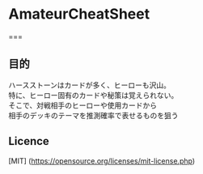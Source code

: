 # AmateurCheatSheet
===

## 目的

ハースストーンはカードが多く、ヒーローも沢山。  
特に、ヒーロー固有のカードや秘策は覚えられない。  
そこで、対戦相手のヒーローや使用カードから  
相手のデッキのテーマを推測確率で表せるものを狙う

## Licence

[MIT]
(https://opensource.org/licenses/mit-license.php)
